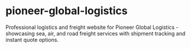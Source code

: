 # pioneer-global-logistics
Professional logistics and freight website for Pioneer Global Logistics - showcasing sea, air, and road freight services with shipment tracking and instant quote options.
